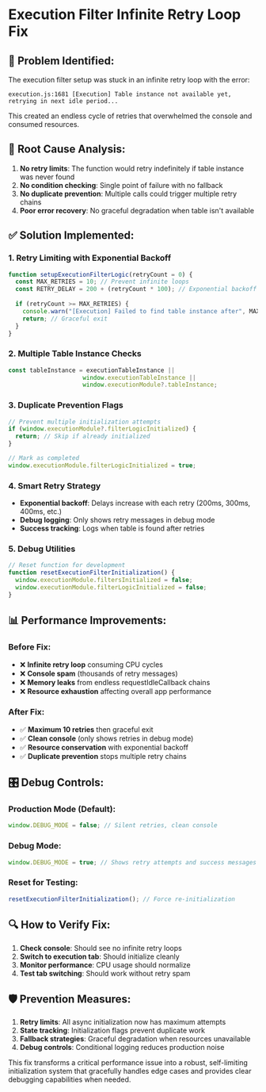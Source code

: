 # Execution Filter Infinite Retry Loop Fix

## 🚨 Problem Identified:
The execution filter setup was stuck in an infinite retry loop with the error:
```
execution.js:1681 [Execution] Table instance not available yet, retrying in next idle period...
```

This created an endless cycle of retries that overwhelmed the console and consumed resources.

## 🔧 Root Cause Analysis:
1. **No retry limits**: The function would retry indefinitely if table instance was never found
2. **No condition checking**: Single point of failure with no fallback
3. **No duplicate prevention**: Multiple calls could trigger multiple retry chains
4. **Poor error recovery**: No graceful degradation when table isn't available

## ✅ Solution Implemented:

### 1. **Retry Limiting with Exponential Backoff**
```javascript
function setupExecutionFilterLogic(retryCount = 0) {
  const MAX_RETRIES = 10; // Prevent infinite loops
  const RETRY_DELAY = 200 + (retryCount * 100); // Exponential backoff
  
  if (retryCount >= MAX_RETRIES) {
    console.warn("[Execution] Failed to find table instance after", MAX_RETRIES, "retries. Filter logic setup aborted.");
    return; // Graceful exit
  }
}
```

### 2. **Multiple Table Instance Checks**
```javascript
const tableInstance = executionTableInstance || 
                     window.executionTableInstance || 
                     window.executionModule?.tableInstance;
```

### 3. **Duplicate Prevention Flags**
```javascript
// Prevent multiple initialization attempts
if (window.executionModule?.filterLogicInitialized) {
  return; // Skip if already initialized
}

// Mark as completed
window.executionModule.filterLogicInitialized = true;
```

### 4. **Smart Retry Strategy**
- **Exponential backoff**: Delays increase with each retry (200ms, 300ms, 400ms, etc.)
- **Debug logging**: Only shows retry messages in debug mode
- **Success tracking**: Logs when table is found after retries

### 5. **Debug Utilities**
```javascript
// Reset function for development
function resetExecutionFilterInitialization() {
  window.executionModule.filtersInitialized = false;
  window.executionModule.filterLogicInitialized = false;
}
```

## 📊 Performance Improvements:

### Before Fix:
- ❌ **Infinite retry loop** consuming CPU cycles
- ❌ **Console spam** (thousands of retry messages)
- ❌ **Memory leaks** from endless requestIdleCallback chains
- ❌ **Resource exhaustion** affecting overall app performance

### After Fix:
- ✅ **Maximum 10 retries** then graceful exit
- ✅ **Clean console** (only shows retries in debug mode)
- ✅ **Resource conservation** with exponential backoff
- ✅ **Duplicate prevention** stops multiple retry chains

## 🎛️ Debug Controls:

### Production Mode (Default):
```javascript
window.DEBUG_MODE = false; // Silent retries, clean console
```

### Debug Mode:
```javascript
window.DEBUG_MODE = true; // Shows retry attempts and success messages
```

### Reset for Testing:
```javascript
resetExecutionFilterInitialization(); // Force re-initialization
```

## 🔍 How to Verify Fix:

1. **Check console**: Should see no infinite retry loops
2. **Switch to execution tab**: Should initialize cleanly
3. **Monitor performance**: CPU usage should normalize
4. **Test tab switching**: Should work without retry spam

## 🛡️ Prevention Measures:

1. **Retry limits**: All async initialization now has maximum attempts
2. **State tracking**: Initialization flags prevent duplicate work  
3. **Fallback strategies**: Graceful degradation when resources unavailable
4. **Debug controls**: Conditional logging reduces production noise

This fix transforms a critical performance issue into a robust, self-limiting initialization system that gracefully handles edge cases and provides clear debugging capabilities when needed.
